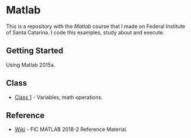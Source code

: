 # Matlab

This is a repository with the *Matlab* course that I made on Federal Institute of Santa Catarina. I code this examples, study about and execute.

## Getting Started

Using Matlab 2015a.

## Class
* [Class 1](https://github.com/leticiacoelho/Matlab-Course/blob/master/class1.m) - Variables, math operations.

## Reference
* [Wiki](https://wiki.sj.ifsc.edu.br/wiki/index.php/FIC_MATLAB_2018-2) - FIC MATLAB 2018-2 Reference Material.
